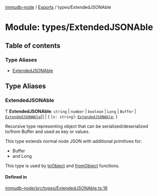 [immudb-node](../README.md) / [Exports](../modules.md) / types/ExtendedJSONAble

# Module: types/ExtendedJSONAble

## Table of contents

### Type Aliases

- [ExtendedJSONAble](types_ExtendedJSONAble.md#extendedjsonable)

## Type Aliases

### ExtendedJSONAble

Ƭ **ExtendedJSONAble**: `string` \| `number` \| `boolean` \| `Long` \| `Buffer` \| [`ExtendedJSONAble`](types_ExtendedJSONAble.md#extendedjsonable)[] \| { `[x: string]`: [`ExtendedJSONAble`](types_ExtendedJSONAble.md#extendedjsonable);  }

Recursive type representing object that can be serialized/deserialized
to/from Buffer and used as key or values.

This type extends normal node JSON with additional primitives for:
- Buffer
- and Long

This type is used by [toObject](buffer.md#toobject) and [fromObject](buffer.md#fromobject) functions.

#### Defined in

[immudb-node/src/types/ExtendedJSONAble.ts:16](https://github.com/user3232/node-immu-db/blob/2e88686/immudb-node/src/types/ExtendedJSONAble.ts#L16)
